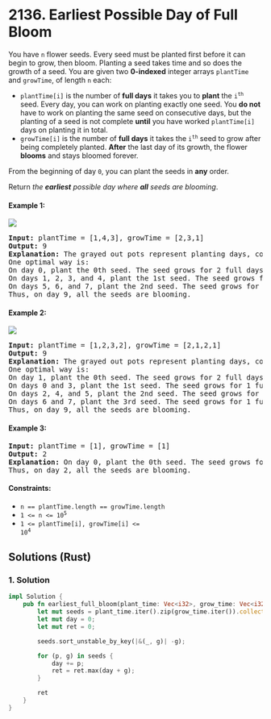 # 2136. Earliest Possible Day of Full Bloom
You have `n` flower seeds. Every seed must be planted first before it can begin to grow, then bloom. Planting a seed takes time and so does the growth of a seed. You are given two **0-indexed** integer arrays `plantTime` and `growTime`, of length `n` each:

* `plantTime[i]` is the number of **full days** it takes you to **plant** the <code>i<sup>th</sup></code> seed. Every day, you can work on planting exactly one seed. You **do not** have to work on planting the same seed on consecutive days, but the planting of a seed is not complete **until** you have worked `plantTime[i]` days on planting it in total.
* `growTime[i]` is the number of **full days** it takes the <code>i<sup>th</sup></code> seed to grow after being completely planted. **After** the last day of its growth, the flower **blooms** and stays bloomed forever.

From the beginning of day `0`, you can plant the seeds in **any** order.

Return *the **earliest** possible day where **all** seeds are blooming*.

#### Example 1:
![](https://assets.leetcode.com/uploads/2021/12/21/1.png)
<pre>
<strong>Input:</strong> plantTime = [1,4,3], growTime = [2,3,1]
<strong>Output:</strong> 9
<strong>Explanation:</strong> The grayed out pots represent planting days, colored pots represent growing days, and the flower represents the day it blooms.
One optimal way is:
On day 0, plant the 0th seed. The seed grows for 2 full days and blooms on day 3.
On days 1, 2, 3, and 4, plant the 1st seed. The seed grows for 3 full days and blooms on day 8.
On days 5, 6, and 7, plant the 2nd seed. The seed grows for 1 full day and blooms on day 9.
Thus, on day 9, all the seeds are blooming.
</pre>

#### Example 2:
![](https://assets.leetcode.com/uploads/2021/12/21/2.png)
<pre>
<strong>Input:</strong> plantTime = [1,2,3,2], growTime = [2,1,2,1]
<strong>Output:</strong> 9
<strong>Explanation:</strong> The grayed out pots represent planting days, colored pots represent growing days, and the flower represents the day it blooms.
One optimal way is:
On day 1, plant the 0th seed. The seed grows for 2 full days and blooms on day 4.
On days 0 and 3, plant the 1st seed. The seed grows for 1 full day and blooms on day 5.
On days 2, 4, and 5, plant the 2nd seed. The seed grows for 2 full days and blooms on day 8.
On days 6 and 7, plant the 3rd seed. The seed grows for 1 full day and blooms on day 9.
Thus, on day 9, all the seeds are blooming.
</pre>

#### Example 3:
<pre>
<strong>Input:</strong> plantTime = [1], growTime = [1]
<strong>Output:</strong> 2
<strong>Explanation:</strong> On day 0, plant the 0th seed. The seed grows for 1 full day and blooms on day 2.
Thus, on day 2, all the seeds are blooming.
</pre>

#### Constraints:
* `n == plantTime.length == growTime.length`
* <code>1 <= n <= 10<sup>5</sup></code>
* <code>1 <= plantTime[i], growTime[i] <= 10<sup>4</sup></code>

## Solutions (Rust)

### 1. Solution
```Rust
impl Solution {
    pub fn earliest_full_bloom(plant_time: Vec<i32>, grow_time: Vec<i32>) -> i32 {
        let mut seeds = plant_time.iter().zip(grow_time.iter()).collect::<Vec<_>>();
        let mut day = 0;
        let mut ret = 0;

        seeds.sort_unstable_by_key(|&(_, g)| -g);

        for (p, g) in seeds {
            day += p;
            ret = ret.max(day + g);
        }

        ret
    }
}
```
